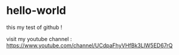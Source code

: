 # hello-world
this my test of github !

visit my youtube channel : https://www.youtube.com/channel/UCdpaFhyVHfBk3LlW5ED67rQ 
